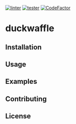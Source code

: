 [![linter](https://github.com/rubbinduck/duckwaffle/actions/workflows/linter.yml/badge.svg)](https://github.com/rubbinduck/duckwaffle/actions/workflows/linter.yml)
[![tester](https://github.com/rubbinduck/duckwaffle/actions/workflows/tester.yml/badge.svg)](https://github.com/rubbinduck/duckwaffle/actions/workflows/tester.yml)
[![CodeFactor](https://www.codefactor.io/repository/github/rubbinduck/duckwaffle/badge)](https://www.codefactor.io/repository/github/rubbinduck/duckwaffle)
# duckwaffle


## Installation 


## Usage


## Examples 


## Contributing


## License
